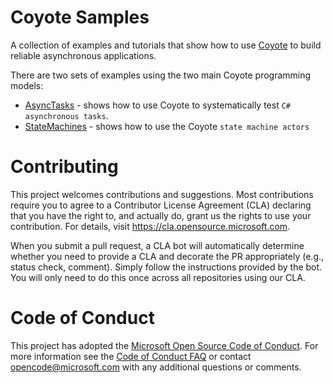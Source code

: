 Coyote Samples
==============
A collection of examples and tutorials that show how to use
[Coyote](https://github.com/microsoft/coyote)
to build reliable asynchronous applications.

There are two sets of examples using the two main Coyote programming models:

- [AsyncTasks](Examples/AsyncTasks/README.md) - shows how to use Coyote to systematically test `C# asynchronous tasks`.
- [StateMachines](Examples/StateMachines/README.md) - shows how to use the Coyote `state machine actors`

# Contributing
This project welcomes contributions and suggestions. Most contributions require you to agree to a
Contributor License Agreement (CLA) declaring that you have the right to, and actually do, grant us
the rights to use your contribution. For details, visit https://cla.opensource.microsoft.com.

When you submit a pull request, a CLA bot will automatically determine whether you need to provide
a CLA and decorate the PR appropriately (e.g., status check, comment). Simply follow the instructions
provided by the bot. You will only need to do this once across all repositories using our CLA.

# Code of Conduct
This project has adopted the [Microsoft Open Source Code of Conduct](https://opensource.microsoft.com/codeofconduct/). For more information see the [Code of Conduct FAQ](https://opensource.microsoft.com/codeofconduct/faq/) or contact [opencode@microsoft.com](mailto:opencode@microsoft.com) with any additional questions or comments.
